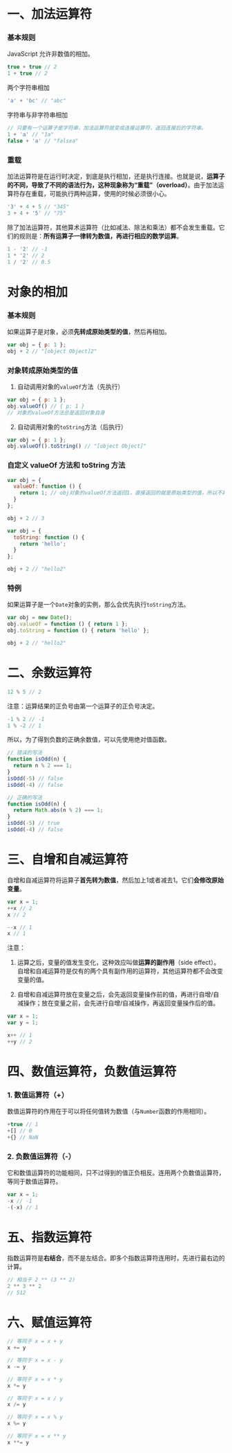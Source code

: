 # 一、加法运算符

### 基本规则
JavaScript 允许非数值的相加。
```js
true + true // 2
1 + true // 2
```
两个字符串相加
```js
'a' + 'bc' // "abc"
```
字符串与非字符串相加
```js
// 只要有一个运算子是字符串，加法运算符就变成连接运算符，返回连接后的字符串。
1 + 'a' // "1a"
false + 'a' // "falsea"
```
### 重载
加法运算符是在运行时决定，到底是执行相加，还是执行连接。也就是说，**运算子的不同，导致了不同的语法行为，这种现象称为“重载”（overload）**。由于加法运算符存在重载，可能执行两种运算，使用的时候必须很小心。
```js
'3' + 4 + 5 // "345"
3 + 4 + '5' // "75"
```
除了加法运算符，其他算术运算符（比如减法、除法和乘法）都不会发生重载。它们的规则是：**所有运算子一律转为数值，再进行相应的数学运算**。
```js
1 - '2' // -1
1 * '2' // 2
1 / '2' // 0.5
```

# 对象的相加

### 基本规则
如果运算子是对象，必须**先转成原始类型的值**，然后再相加。
```js
var obj = { p: 1 };
obj + 2 // "[object Object]2"
```
### 对象转成原始类型的值
1. 自动调用对象的`valueOf`方法（先执行）
```js
var obj = { p: 1 };
obj.valueOf() // { p: 1 }
// 对象的valueOf方法总是返回对象自身
```
2. 自动调用对象的`toString`方法（后执行）
```js
var obj = { p: 1 };
obj.valueOf().toString() // "[object Object]"
```
### 自定义 valueOf 方法和 toString 方法
```js
var obj = {
  valueOf: function () {
    return 1; // obj对象的valueOf方法返回1，直接返回的就是原始类型的值，所以不再调用toString方法。
  }
};

obj + 2 // 3
```
```js
var obj = {
  toString: function () {
    return 'hello';
  }
};

obj + 2 // "hello2"
```
### 特例
如果运算子是一个`Date`对象的实例，那么会优先执行`toString`方法。
```js
var obj = new Date();
obj.valueOf = function () { return 1 };
obj.toString = function () { return 'hello' };

obj + 2 // "hello2"
```

# 二、余数运算符

```js
12 % 5 // 2
```
注意：运算结果的正负号由第一个运算子的正负号决定。
```js
-1 % 2 // -1
1 % -2 // 1
```
所以，为了得到负数的正确余数值，可以先使用绝对值函数。
```js
// 错误的写法
function isOdd(n) {
  return n % 2 === 1;
}
isOdd(-5) // false
isOdd(-4) // false

// 正确的写法
function isOdd(n) {
  return Math.abs(n % 2) === 1;
}
isOdd(-5) // true
isOdd(-4) // false
```

# 三、自增和自减运算符

自增和自减运算符将运算子**首先转为数值**，然后加上1或者减去1。它们**会修改原始变量**。
```js
var x = 1;
++x // 2
x // 2

--x // 1
x // 1
```
注意：
1. 运算之后，变量的值发生变化，这种效应叫做**运算的副作用**（side effect）。自增和自减运算符是仅有的两个具有副作用的运算符，其他运算符都不会改变变量的值。

2. 自增和自减运算符放在变量之后，会先返回变量操作前的值，再进行自增/自减操作；放在变量之前，会先进行自增/自减操作，再返回变量操作后的值。
```js
var x = 1;
var y = 1;

x++ // 1
++y // 2
```

# 四、数值运算符，负数值运算符

### 1. 数值运算符（+）
数值运算符的作用在于可以将任何值转为数值（与`Number`函数的作用相同）。
```js
+true // 1
+[] // 0
+{} // NaN
```
### 2. 负数值运算符（-）
它和数值运算符的功能相同，只不过得到的值正负相反。连用两个负数值运算符，等同于数值运算符。
```js
var x = 1;
-x // -1
-(-x) // 1
```

# 五、指数运算符

指数运算符是**右结合**，而不是左结合。即多个指数运算符连用时，先进行最右边的计算。
```js
// 相当于 2 ** (3 ** 2)
2 ** 3 ** 2
// 512
```

# 六、赋值运算符

```js
// 等同于 x = x + y
x += y

// 等同于 x = x - y
x -= y

// 等同于 x = x * y
x *= y

// 等同于 x = x / y
x /= y

// 等同于 x = x % y
x %= y

// 等同于 x = x ** y
x **= y
```
